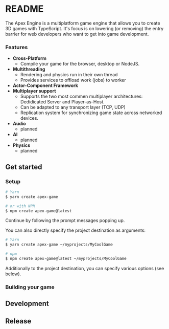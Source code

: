 # README

The Apex Engine is a multiplatform game engine that allows you to create 3D games with TypeScript. It's focus is on lowering (or removing) the entry barrier for web developers who want to get into game development.

### Features
- **Cross-Platform**
    - Compile your game for the browser, desktop or NodeJS.
- **Multithreading**
    - Rendering and physics run in their own thread
    - Provides services to offload work (jobs) to worker
- **Actor-Component Framework**
- **Multiplayer support**
    - Supports the two most commen multiplayer architectures: Dedidicated Server and Player-as-Host.
    - Can be adapted to any transport layer (TCP, UDP)
    - Replication system for synchronizing game state across networked devices.
- **Audio**
    - planned
- **AI**
    - planned
- **Physics**
    - planned

## Get started

### Setup
```bash
# Yarn
$ yarn create apex-game

# or with NPM
$ npm create apex-game@latest
```

Continue by following the prompt messages popping up.

You can also directly specify the project destination as arguments:

```bash
# Yarn
$ yarn create apex-game ~/myprojects/MyCoolGame

# npm
$ npm create apex-game@latest ~/myprojects/MyCoolGame
```

Additionally to the project destination, you can specify various options (see below).

### Building your game

## Development

## Release
